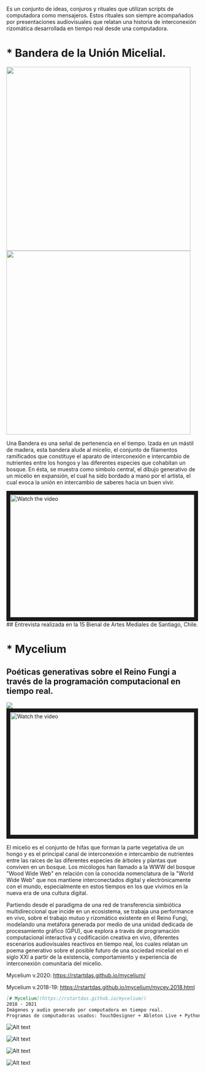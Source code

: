 Es un conjunto de ideas, conjuros y rituales que utilizan scripts de computadora como mensajeros. Estos rituales son siempre acompañados por presentaciones audiovisuales que relatan una historia de interconexión rizomática desarrollada en tiempo real desde una computadora.

# * Bandera de la Unión Micelial.
<img src="https://raw.githubusercontent.com/mauricixx/mycelia/main/img/bandera.jpg"  width="480" height="480" />
<img src="https://raw.githubusercontent.com/mauricixx/mycelia/main/img/bordando.jpeg" width="480" height="480" />

Una Bandera es una señal de pertenencia en el tiempo. Izada en un mástil de madera, esta bandera alude al micelio, el conjunto de filamentos ramificados que constituye el aparato de interconexión e intercambio de nutrientes entre los hongos y las diferentes especies que cohabitan un bosque. En ésta, se muestra como símbolo central, el dibujo generativo de un micelio en expansión, el cual ha sido bordado a mano por el artista, el cual evoca la unión en intercambio de saberes hacia un buen vivir.

<a href="https://www.youtube.com/watch?v=RLs-eLYqpXk" target="_blank">
 <img src="https://raw.githubusercontent.com/mauricixx/mycelia/main/img/entrevista_Bienal_Mauricio.png" alt="Watch the video" width="480" height="320" border="10" />
</a>
## Entrevista realizada en la 15 Bienal de Artes Mediales de Santiago, Chile.


# * Mycelium
## Poéticas generativas sobre el Reino Fungi a través de la programación computacional en tiempo real.

<img src="https://raw.githubusercontent.com/mauricixx/mycelia/main/img/mycexxxxxx-jpg-peq.jpg" />

<a href="https://www.youtube.com/watch?v=ZKf0TUzxX-U" target="_blank">
 <img src="https://archive.org/download/mycelia-audiovisual-experience_202103/mycelia-audiovisual-experience_202103.thumbs/Mycelia_audiovisual_experience_000837.jpg" alt="Watch the video" width="480" height="320" border="10" />
</a>



El micelio es el conjunto de hifas que forman la parte vegetativa de un hongo y es el principal canal de interconexión e intercambio de nutrientes entre las raíces de las diferentes especies de árboles y plantas que conviven en un bosque. Los micólogos han llamado a la WWW del bosque "Wood Wide Web" en relación con la conocida nomenclatura de la "World Wide Web" que nos mantiene interconectados digital y electrónicamente con el mundo, especialmente en estos tiempos en los que vivimos en la nueva era de una cultura digital. 

Partiendo desde el paradigma de una red de transferencia simbiótica multidireccional que incide en un ecosistema, se trabaja una performance en vivo, sobre el trabajo mutuo y rizomático existente en el Reino Fungi, modelando una metáfora generada por medio de una unidad dedicada de procesamiento gráfico (GPU), que explora a través de programación computacional interactiva y codificación creativa en vivo, diferentes escenarios audiovisuales reactivos en tiempo real, los cuales relatan un poema generativo sobre el posible futuro de una sociedad micelial en el siglo XXI a partir de la existencia, comportamiento y experiencia de interconexión comunitaria del micelio.

Mycelium v.2020: https://rstartdas.github.io/mycelium/

Mycelium v.2018-19: https://rstartdas.github.io/mycelium/mycev.2018.html

```markdown
[# Mycelium](https://rstartdas.github.io/mycelium/)
2018 - 2021
Imágenes y audio generado por computadora en tiempo real. 
Programas de computadoras usados: TouchDesigner + Ableton Live + Python + FoxDot, Tidal Cycles, Moc, Processing.

```


![Alt text](https://raw.githubusercontent.com/mauricixx/mycelia/main/img/mycelia-controlpanel_2.001.jpeg)

![Alt text](https://raw.githubusercontent.com/mauricixx/mycelia/main/img/mycelia_cpanel_2.001.jpeg)

![Alt text](https://raw.githubusercontent.com/mauricixx/mycelia/main/img/mycelia_cpanel_4.001.jpeg)

![Alt text](https://raw.githubusercontent.com/mauricixx/mycelia/main/img/mycelia_control_panel.001.jpeg)








